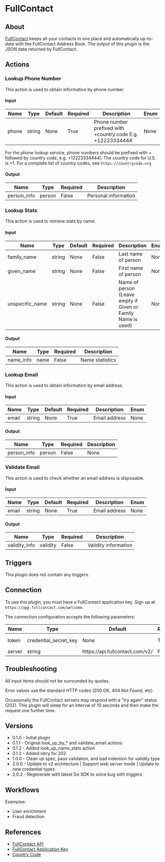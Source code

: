 
# FullContact

## About

[FullContact](https://www.fullcontact.com) keeps all your contacts in one place and automatically up-to-date with the FullContact Address Book.
The output of this plugin is the JSON data returned by FullContact.

## Actions

### Lookup Phone Number

This action is used to obtain information by phone number.

#### Input

|Name|Type|Default|Required|Description|Enum|
|----|----|-------|--------|-----------|----|
|phone|string|None|True|Phone number prefixed with +country code E.g. +12223334444|None|

For the phone lookup service, phone numbers should be prefixed
with + followed by country code, e.g. +12223334444).  The country
code for U.S. is +1.  For a complete list of country codes, see
`https://countrycode.org`

#### Output

|Name|Type|Required|Description|
|----|----|--------|-----------|
|person_info|person|False|Personal information|

### Lookup Stats

This action is used to retrieve stats by name.

#### Input

|Name|Type|Default|Required|Description|Enum|
|----|----|-------|--------|-----------|----|
|family_name|string|None|False|Last name of person|None|
|given_name|string|None|False|First name of person|None|
|unspecific_name|string|None|False|Name of person (Leave empty if Given or Family Name is used)|None|

#### Output

|Name|Type|Required|Description|
|----|----|--------|-----------|
|name_info|name|False|Name statistics|

### Lookup Email

This action is used to obtain information by email address.

#### Input

|Name|Type|Default|Required|Description|Enum|
|----|----|-------|--------|-----------|----|
|email|string|None|True|Email address|None|

#### Output

|Name|Type|Required|Description|
|----|----|--------|-----------|
|person_info|person|False|None|

### Validate Email

This action is used to check whether an email address is disposable.

#### Input

|Name|Type|Default|Required|Description|Enum|
|----|----|-------|--------|-----------|----|
|email|string|None|True|Email address|None|

#### Output

|Name|Type|Required|Description|
|----|----|--------|-----------|
|validity_info|validity|False|Validity information|

## Triggers

This plugin does not contain any triggers.

## Connection

To use this plugin, you must have a FullContact application key.
Sign up at `https://app.fullcontact.com/welcome`.

The connection configuration accepts the following parameters:

|Name|Type|Default|Required|Description|Enum|
|----|----|-------|--------|-----------|----|
|token|credential_secret_key|None|True|API Token (required)|None|
|server|string|https\://api.fullcontact.com/v2/|False|API Server|None|

## Troubleshooting

All input items should not be surrounded by quotes.

Error values use the standard HTTP codes (200 OK, 404 Not Found, etc)

Occasionally the FullContact servers may respond with a "try again"
status (202).  This plugin will sleep for an interval of 10 seconds
and then make the request one further time.

## Versions

* 0.1.0 - Initial plugin
* 0.1.1 - Original look_up_by_* and validate_email actions
* 0.1.2 - Added look_up_name_stats action
* 0.1.3 - Added retry for 202
* 1.0.0 - Clean up spec, pass validation, and bad indention for validity type
* 2.0.0 - Update to v2 architecture | Support web server mode | Update to new credential types
* 2.0.2 - Regenerate with latest Go SDK to solve bug with triggers

## Workflows

Examples:

* User enrichment
* Fraud detection

## References

* [FullContact API](https://www.fullcontact.com/developer/docs/)
* [FullContact Application Key](https://app.fullcontact.com/welcome)
* [Country Code](https://countrycode.org)
